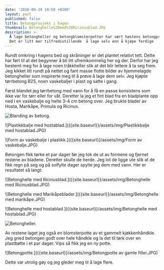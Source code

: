 ```yaml
---
date: '2016-09-19 19:58 +0200'
layout: post
published: false
title: Betongprosjekt i hagen
thumbnail: Betonghelle%20med%20Ricinusblad.JPG
description: >-
  Å lage betongheller og betongblomsterpotter har vært høstens betongprosjekt.
  Det er litt mer tilfredsstillende  å lage selv enn å kjøpe ferdige
---
```


Rundt omkring i hagens bed og skråninger er det plantet relativt tett. Dette har ført til at det begynner å bli litt ufremkommelig her og der. Derfor har jeg bestemt meg for å lage noen tråkkheller slik at det blir lettere å ta seg frem. Jeg kikket litt rundt på nettet og fant masse flotte bilder av hjemmelagde betongheller som inspirerte meg til å prøve å lage dem selv. Jeg kjøpte tørrbetong B25, noen vaskebaljer i plast og satte i gang.

Først blandet jeg tørrbetong med vann for å få en passe konsistens som ikke var for tørr eller for våt. Deretter la jeg et fint blad fra en bladplante opp ned i en vaskebalje og helte 3-4 cm betong over. Jeg brukte blader av Hosta, Marikåpe, Primula og Ricinus. 

![Blanding av betong.]({{site.baseurl}}/assets/img/Blanding%20av%20betong.JPG)

![Plastikkbalje med hostablad.]({{site.baseurl}}/assets/img/Plastikkbalje med hostablad.JPG)

![Form av vaskebalje i plastikk.]({{site.baseurl}}/assets/img/Form av vaskebalje.JPG)

<!--more-->

Betongen fikk tørke et par dager før jeg tok de ut av formene og fjernet restene av bladene. Deretter skulle de herde. Jeg lot de ligge ute slik at de fikk regn på seg og på solfylte dager spylte jeg dem med vann.
Her er resultatet så langt: 

![Betonghelle med Ricinusblad.]({{site.baseurl}}/assets/img/Betonghelle med Ricinusblad.JPG)

![Betonghelle med Marikåpeblader.]({{site.baseurl}}/assets/img/Betonghelle med marikåpe.JPG)

![Betonghelle med hostablad.]({{site.baseurl}}/assets/img/Betonghelle med hostablad.JPG)

![Betongheller.]({{site.baseurl}}/assets/img/Betongheller.JPG)

Av restene laget jeg også en blomsterpotte av et gammelt kjøkkenhåndkle. Jeg gned betongen godt over hele håndkle og la det til tørk over en plastbøtte i et par dager. Vips så fikk jeg en ny potte. 

![Betongpotte.]({{site.baseurl}}/assets/img/Betongpotte av gamle filler.JPG)

Dette var utrolig gøy og jeg gleder meg til å lage flere. 









